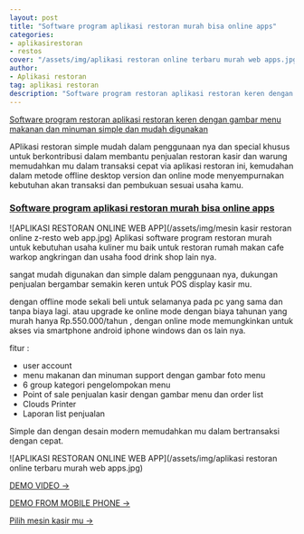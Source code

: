 ```yaml
---
layout: post
title: "Software program aplikasi restoran murah bisa online apps"
categories:
- aplikasirestoran
- restos
cover: "/assets/img/aplikasi restoran online terbaru murah web apps.jpg"
author:
- Aplikasi restoran
tag: aplikasi restoran
description: "Software program restoran aplikasi restoran keren dengan gambar menu makanan dan minuman simple dan mudah digunakan"
---
```

[Software program restoran aplikasi restoran keren dengan gambar menu makanan dan minuman simple dan mudah digunakan](/aplikasirestoran/restos/2020/06/03/zresto.html) 

APlikasi restoran simple mudah dalam penggunaan nya dan special khusus untuk berkontribusi dalam membantu penjualan restoran kasir dan warung memudahkan mu dalam transaksi cepat via aplikasi restoran ini, kemudahan dalam metode offline desktop version dan online mode menyempurnakan kebutuhan akan transaksi dan pembukuan sesuai usaha kamu.


### **[Software program aplikasi restoran murah bisa online apps](/aplikasirestoran/restos/2020/06/03/zresto.html)**

![APLIKASI RESTORAN ONLINE WEB APP](/assets/img/mesin kasir restoran online z-resto web app.jpg)
Aplikasi software program restoran murah untuk kebutuhan usaha kuliner mu baik untuk restoran rumah makan cafe warkop angkringan dan usaha food drink shop lain nya.

sangat mudah digunakan dan simple dalam penggunaan nya, dukungan penjualan bergambar semakin keren untuk POS display kasir mu.

dengan offline mode sekali beli untuk selamanya pada pc yang sama dan tanpa biaya lagi.
atau upgrade ke online mode dengan biaya tahunan yang murah hanya Rp.550.000/tahun , dengan online mode memungkinkan untuk akses via smartphone android iphone windows dan os lain nya.

fitur :
+ user account
+ menu makanan dan minuman support dengan gambar foto menu
+ 6 group kategori pengelompokan menu
+ Point of sale penjualan kasir dengan gambar menu dan order list
+ Clouds Printer
+ Laporan list penjualan

Simple dan dengan desain modern memudahkan mu dalam bertransaksi dengan cepat.

![APLIKASI RESTORAN ONLINE WEB APP](/assets/img/aplikasi restoran online terbaru murah web apps.jpg)



[DEMO VIDEO →](https://www.youtube.com/watch?v=CTiEkkZc6mU)

[DEMO FROM MOBILE PHONE →](https://www.youtube.com/watch?v=KU8RLi0m8g0)

[Pilih mesin kasir mu →](/hardware)
